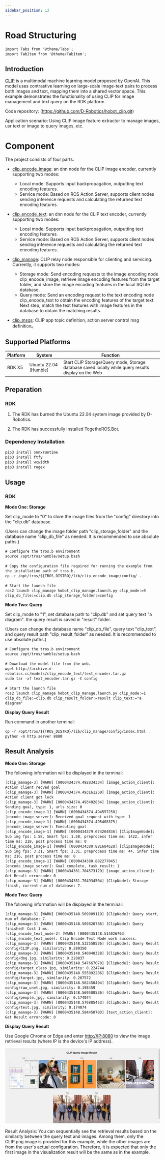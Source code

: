 ```yaml
---
sidebar_position: 13
---
```

# Road Structuring


```mdx-code-block
import Tabs from '@theme/Tabs';
import TabItem from '@theme/TabItem';
```

## Introduction

[CLIP](https://github.com/openai/CLIP/) is a multimodal machine learning model proposed by OpenAI. This model uses contrastive learning on large-scale image-text pairs to process both images and text, mapping them into a shared vector space. This example demonstrates the functionality of using CLIP for image management and text query on the RDK platform.

Code repository:  (https://github.com/D-Robotics/hobot_clip.git)

Application scenario: Using CLIP image feature extractor to manage images, usr text or image to query images, etc.

# Component

The project consists of four parts.

- [clip_encode_image](https://github.com/D-Robotics/hobot_clip/tree/develop/clip_encode_image): an dnn node for the CLIP image encoder, currently supporting two modes:
  - Local mode: Supports input backpropagation, outputting text encoding features.
  - Service mode: Based on ROS Action Server, supports client nodes sending inference requests and calculating the returned text encoding features.

- [clip_encode_text](https://github.com/D-Robotics/hobot_clip/tree/develop/clip_encode_text): an dnn node for the CLIP text encoder, currently supporting two modes:
  - Local mode: Supports input backpropagation, outputting text encoding features.
  - Service mode: Based on ROS Action Server, supports client nodes sending inference requests and calculating the returned text encoding features.

- [clip_manage](https://github.com/D-Robotics/hobot_clip/tree/develop/clip_manage): CLIP relay node responsible for clienting and servicing. Currently, it supports two modes:
  - Storage mode: Send encoding requests to the image encoding node clip_encode_image, retrieve image encoding features from the target folder, and store the image encoding features in the local SQLite database.
  - Query mode: Send an encoding request to the text encoding node clip_encode_text to obtain the encoding features of the target text. Next step, match the text features with image features in the database to obtain the matching results.

- [clip_msgs](https://github.com/D-Robotics/hobot_clip/tree/develop/clip_msgs): CLIP app topic definition, action server control msg definition。

## Supported Platforms

| Platform             | System | Function                                            |
| -------------------- | ---------------- | ------------------------------------------------------------|
| RDK X5| Ubuntu 22.04 (Humble) | Start CLIP Storage/Query mode, Storage database saved locally while query results display on the Web|

## Preparation

### RDK

1. The RDK has burned the  Ubuntu 22.04 system image provided by D-Robotics.

2. The RDK has successfully installed TogetheROS.Bot.

### Dependency Installation

```shell
pip3 install onnxruntime
pip3 install ftfy
pip3 install wcwidth
pip3 install regex
```

## Usage

### RDK

**Mode One: Storage**

Set clip_mode to "0" to store the image files from the "config" directory into the "clip.db" database.

(Users can change the image folder path "clip_storage_folder" and the database name "clip_db_file" as needed. It is recommended to use absolute paths.)

<Tabs groupId="tros-distro">
<TabItem value="humble" label="Humble">

```shell
# Configure the tros.b environment
source /opt/tros/humble/setup.bash

# Copy the configuration file required for running the example from the installation path of tros.b.
cp -r /opt/tros/${TROS_DISTRO}/lib/clip_encode_image/config/ .

# Start the launch file
ros2 launch clip_manage hobot_clip_manage.launch.py clip_mode:=0 clip_db_file:=clip.db clip_storage_folder:=config
```

</TabItem>

</Tabs>

**Mode Two: Query**

Set clip_mode to "1", set database path to "clip.db" and set query text "a diagram". the query result is saved in "result" folder.

(Users can change the database name "clip_db_file", query text "clip_text", and query result path "clip_result_folder" as needed. It is recommended to use absolute paths.)

<Tabs groupId="tros-distro">
<TabItem value="humble" label="Humble">

```shell
# Configure the tros.b environment
source /opt/tros/humble/setup.bash

# Download the model file from the web.
wget http://archive.d-robotics.cc/models/clip_encode_text/text_encoder.tar.gz
sudo tar -xf text_encoder.tar.gz -C config

# Start the launch file
ros2 launch clip_manage hobot_clip_manage.launch.py clip_mode:=1 clip_db_file:=clip.db clip_result_folder:=result clip_text:="a diagram"
```

</TabItem>

</Tabs>

**Display Query Result**

Run command in another terminal:

```shell
cp -r /opt/tros/${TROS_DISTRO}/lib/clip_manage/config/index.html .
python -m http.server 8080
```

## Result Analysis

**Mode One: Storage**

The following information will be displayed in the terminal:

```shell
[clip_manage-3] [WARN] [0000434374.492834334] [image_action_client]: Action client recved goal
[clip_manage-3] [WARN] [0000434374.493161250] [image_action_client]: Action client got lock
[clip_manage-3] [WARN] [0000434374.493402834] [image_action_client]: Sending goal, type: 1, urls size: 0
[clip_encode_image-1] [WARN] [0000434374.494557250] [encode_image_server]: Received goal request with type: 1
[clip_encode_image-1] [WARN] [0000434374.495408375] [encode_image_server]: Executing goal
[clip_encode_image-1] [WARN] [0000434379.674204836] [ClipImageNode]: Sub img fps: 1.58, Smart fps: 1.58, preprocess time ms: 1422, infer time ms: 218, post process time ms: 0
[clip_encode_image-1] [WARN] [0000434380.881684628] [ClipImageNode]: Sub img fps: 3.31, Smart fps: 3.31, preprocess time ms: 44, infer time ms: 216, post process time ms: 0
[clip_encode_image-1] [WARN] [0000434380.882277045] [encode_image_server]: Goal complete, task_result: 1
[clip_manage-3] [WARN] [0000434381.704573129] [image_action_client]: Get Result errorcode: 0
[clip_manage-3] [WARN] [0000434381.704934504] [ClipNode]: Storage finish, current num of database: 7.
```

**Mode Two: Query**

The following information will be displayed in the terminal:

```shell
[clip_manage-3] [WARN] [0000435148.509009119] [ClipNode]: Query start, num of database: 7.
[clip_manage-3] [WARN] [0000435148.509820786] [ClipNode]: Query finished! Cost 1 ms.
[clip_encode_text_node-2] [WARN] [0000435148.514026703] [clip_encode_text_node]: Clip Encode Text Node work success.
[clip_manage-3] [WARN] [0000435148.532558536] [ClipNode]: Query Result config/CLIP.png, similarity: 0.289350
[clip_manage-3] [WARN] [0000435148.540040328] [ClipNode]: Query Result config/dog.jpg, similarity: 0.228837
[clip_manage-3] [WARN] [0000435148.547667078] [ClipNode]: Query Result config/target_class.jpg, similarity: 0.224744
[clip_manage-3] [WARN] [0000435148.555092286] [ClipNode]: Query Result config/target.jpg, similarity: 0.207572
[clip_manage-3] [WARN] [0000435148.562450494] [ClipNode]: Query Result config/raw_unet.jpg, similarity: 0.198459
[clip_manage-3] [WARN] [0000435148.569500536] [ClipNode]: Query Result config/people.jpg, similarity: 0.174074
[clip_manage-3] [WARN] [0000435148.576885453] [ClipNode]: Query Result config/test.jpg, similarity: 0.174074
[clip_manage-3] [WARN] [0000435148.584450703] [text_action_client]: Get Result errorcode: 0
```

**Display Query Result**

Use Google Chrome or Edge and enter <http://IP:8080> to view the image retrieval results (where IP is the device's IP address).

![](/../static/img/05_Robot_development/03_boxs/function/image/box_adv/query_display.png)

Result Analysis: You can sequentially see the retrieval results based on the similarity between the query text and images. Among them, only the CLIP.png image is provided for this example, while the other images are from the user's actual configuration. Therefore, it is expected that only the first image in the visualization result will be the same as in the example.